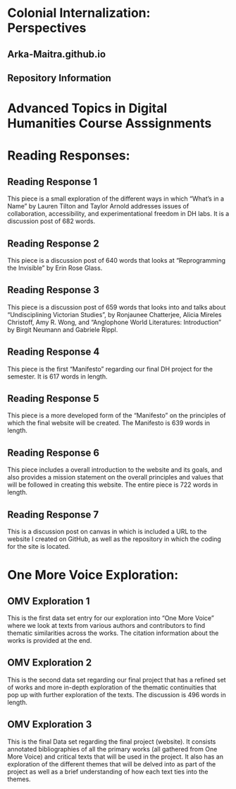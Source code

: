 # Colonial Internalization: Perspectives 
## Arka-Maitra.github.io
## Repository Information
# Advanced Topics in Digital Humanities Course Asssignments
# Reading Responses:
## Reading Response 1
This piece is a small exploration of the different ways in which “What’s in a Name” by Lauren Tilton and Taylor Arnold addresses issues of collaboration, accessibility, and experimentational freedom in DH labs. It is a discussion post of 682 words.
## Reading Response 2
This piece is a discussion post of 640 words that looks at “Reprogramming the Invisible” by Erin Rose Glass.
## Reading Response 3
This piece is a discussion post of 659 words that looks into and talks about  “Undisciplining Victorian Studies”, by Ronjaunee Chatterjee, Alicia Mireles Christoff, Amy R. Wong, and “Anglophone World Literatures: Introduction” by Birgit Neumann and Gabriele Rippl.
## Reading Response 4
This piece is the first “Manifesto” regarding our final DH project for the semester. It is 617 words in length.
## Reading Response 5
This piece is a more developed form of the “Manifesto” on the principles of which the final website will be created. The Manifesto is 639 words in length.
## Reading Response 6
This piece includes a overall introduction to the website and its goals, and also provides a mission statement on the overall principles and values that will be followed in creating this website. The entire piece is 722 words in length.
## Reading Response 7
This is a discussion post on canvas in which is included a URL to the website I created on GitHub, as well as the repository in which the coding for the site is located.
# One More Voice Exploration:
## OMV Exploration 1
This is the first data set entry for our exploration into “One More Voice” where we look at texts from various authors and contributors to find thematic similarities across the works. The citation information about the works is provided at the end. 
## OMV Exploration 2
This is the second data set regarding our final project that has a refined set of works and more in-depth exploration of the thematic continuities that pop up with further exploration of the texts. The discussion is 496 words in length.
## OMV Exploration 3
This is the final Data set regarding the final project (website). It consists annotated bibliographies of all the primary works (all gathered from One More Voice) and critical texts that will be used in the project. It also has an exploration of the different themes that will be delved into as part of the project as well as a brief understanding of how each text ties into the themes.
